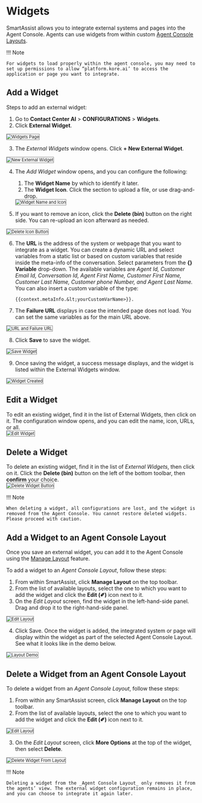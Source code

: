 # Widgets

SmartAssist allows you to integrate external systems and pages into the Agent Console. Agents can use widgets from within custom [Agent Console Layouts](../../../console/manage-layout/manage-layout.md).

!!! Note

    For widgets to load properly within the agent console, you may need to set up permissions to allow “platform.kore.ai’ to access the application or page you want to integrate. 

## Add a Widget

Steps to add an external widget:

1. Go to **Contact Center AI** > **CONFIGURATIONS** > **Widgets**.
2. Click **External Widget**.  
<img src="../images/widgets-page.png" alt="Widgets Page" title="Widgets Page" style="border: 1px solid gray; zoom:80%;">

3. The _External Widgets_ window opens. Click **+ New External Widget**.
<img src="../images/new-external-widget.png" alt="New External Widget" title="New External Widget" style="border: 1px solid gray; zoom:80%;">

4. The _Add Widget_ window opens, and you can configure the following:
    1. The **Widget Name** by which to identify it later.
    2. The **Widget Icon**. Click the section to upload a file, or use drag-and-drop.  
    <img src="../images/widget-name-and-icon.png" alt="Widget Name and Icon" title="Widget Name and Icon" style="border: 1px solid gray; zoom:80%;">

5. If you want to remove an icon, click the **Delete (bin)** button on the right side. You can re-upload an icon afterward as needed.   
<img src="../images/delete-icon-button.png" alt="Delete Icon Button" title="Delete Icon Button" style="border: 1px solid gray; zoom:80%;">

6. The **URL** is the address of the system or webpage that you want to integrate as a widget. You can create a dynamic URL and select variables from a static list or based on custom variables that reside inside the meta-info of the conversation. Select parameters from the **{} Variable** drop-down. The available variables are _Agent Id, Customer Email Id, Conversation Id, Agent First Name, Customer First Name, Customer Last Name, Customer phone Number, and Agent Last Name._ You can also insert a custom variable of the type:
    ```
    {{context.metaInfo.&lt;yourCustomVarName>}}.
    ```
7. The **Failure URL** displays in case the intended page does not load. You can set the same variables as for the main URL above.  
<img src="../images/url-and-failure-url.png" alt="URL and Failure URL" title="URL and Failure URL" style="border: 1px solid gray; zoom:80%;">

8. Click **Save** to save the widget.  
<img src="../images/save-widget-button.png" alt="Save Widget" title="Save Widget" style="border: 1px solid gray; zoom:80%;">

9. Once saving the widget, a success message displays, and the widget is listed within the External Widgets window.
<img src="../images/widget-created.png" alt="Widget Created" title="Widget Created" style="border: 1px solid gray; zoom:80%;">

## Edit a Widget

To edit an existing widget, find it in the list of External Widgets, then click on it. The configuration window opens, and you can edit the name, icon, URLs, or all.  
<img src="../images/edit-widget.png" alt="Edit Widget" title="Edit Widget" style="border: 1px solid gray; zoom:80%;">

## Delete a Widget

To delete an existing widget, find it in the list of _External Widgets_, then click on it. Click the **Delete (bin)** button on the left of the bottom toolbar, then **confirm** your choice.  
<img src="../images/deleted-widget.png" alt=" Delete Widget Button" title="Delete Widget Button" style="border: 1px solid gray; zoom:80%;">

!!! Note

    When deleting a widget, all configurations are lost, and the widget is removed from the Agent Console. You cannot restore deleted widgets. Please proceed with caution.

## Add a Widget to an Agent Console Layout

Once you save an external widget, you can add it to the Agent Console using the [Manage Layout](../../../console/manage-layout/manage-layout.md) feature.

To add a widget to an _Agent Console Layout_, follow these steps:

1. From within SmartAssist, click **Manage Layout** on the top toolbar.
2. From the list of available layouts, select the one to which you want to add the widget and click the **Edit (✐)** icon next to it.
3. On the _Edit Layout_ screen, find the widget in the left-hand-side panel. Drag and drop it to the right-hand-side panel.  
<img src="../images/edit-layout.png" alt="Edit Layout" title="Edit Layout" style="border: 1px solid gray; zoom:80%;">

4. Click Save. Once the widget is added, the integrated system or page will display within the widget as part of the selected Agent Console Layout. See what it looks like in the demo below.
<img src="../images/layout-demo.gif" alt="Layout Demo" title="Layout Demo" style="border: 1px solid gray; zoom:80%;">

## Delete a Widget from an Agent Console Layout

To delete a widget from an _Agent Console Layout_, follow these steps:

1. From within any SmartAssist screen, click **Manage Layout** on the top toolbar.
2. From the list of available layouts, select the one to which you want to add the widget and click the **Edit (✐)** icon next to it.  
<img src="../images/edit-layout.png" alt="Edit Layout" title="Edit Layout" style="border: 1px solid gray; zoom:80%;">

3. On the _Edit Layout_ screen, click **More Options** at the top of the widget, then select **Delete**.
<img src="../images/delete-widget-layout.png" alt="Delete Widget From Layout" title="Delete Widget From Layout" style="border: 1px solid gray; zoom:80%;">

!!! Note

    Deleting a widget from the _Agent Console Layout_ only removes it from the agents’ view. The external widget configuration remains in place, and you can choose to integrate it again later.